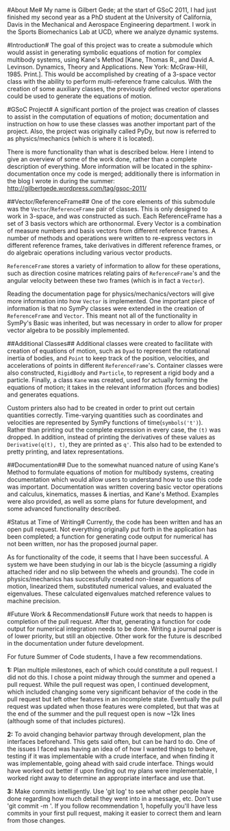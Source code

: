 #About Me#
My name is Gilbert Gede; at the start of GSoC 2011, I had just finished my second year as a PhD student at the University of California, Davis in the Mechanical and Aerospace Engineering department. I work in the Sports Biomechanics Lab at UCD, where we analyze dynamic systems.

#Introduction#
The goal of this project was to create a submodule which would assist in generating symbolic equations of motion for complex multibody systems, using Kane's Method [Kane, Thomas R., and David A. Levinson. Dynamics, Theory and Applications. New York: McGraw-Hill, 1985. Print.]. This would be accomplished by creating of a 3-space vector class with the ability to perform multi-reference frame calculus. With the creation of some auxiliary classes, the previously defined vector operations could be used to generate the equations of motion.

#GSoC Project#
A significant portion of the project was creation of classes to assist in the computation of equations of motion; documentation and instruction on how to use these classes was another important part of the project. Also, the project was originally called PyDy, but now is referred to as physics/mechanics (which is where it is located).

There is more functionality than what is described below. Here I intend to give an overview of some of the work done, rather than a complete description of everything. More information will be located in the sphinx-documentation once my code is merged; additionally there is information in the blog I wrote in during the summer: http://gilbertgede.wordpress.com/tag/gsoc-2011/

##Vector/ReferenceFrame##
One of the core elements of this submodule was the `Vector`/`ReferenceFrame` pair of classes. This is only designed to work in 3-space, and was constructed as such. Each ReferenceFrame has a set of 3 basis vectors which are orthonormal. Every Vector is a combination of measure numbers and basis vectors from different reference frames. A number of methods and operations were written to re-express vectors in different reference frames, take derivatives in different reference frames, or do algebraic operations including various vector products.

`ReferenceFrame` stores a variety of information to allow for these operations, such as direction cosine matrices relating pairs of `ReferenceFrame`'s and the angular velocity between these two frames (which is in fact a `Vector`).

Reading the documentation page for physics/mechanics/vectors will give more information into how `Vector` is implemented. One important piece of information is that no SymPy classes were extended in the creation of `ReferenceFrame` and `Vector`. This meant not all of the functionality in SymPy's Basic was inherited, but was necessary in order to allow for proper vector algebra to be possibly implemented.

##Additional Classes##
Additional classes were created to facilitate with creation of equations of motion, such as `Dyad` to represent the rotational inertia of bodies, and `Point` to keep track of the position, velocities, and accelerations of points in different `ReferenceFrame`'s. Container classes were also constructed, `RigidBody` and `Particle`, to represent a rigid body and a particle. Finally, a class `Kane` was created, used for actually forming the equations of motion; it takes in the relevant information (forces and bodies) and generates equations.

Custom printers also had to be created in order to print out certain quantities correctly. Time-varying quantities such as coordinates and velocities are represented by SymPy functions of time(`symbols('t')`). Rather than printing out the complete expression in every case, the `(t)` was dropped. In addition, instead of printing the derivatives of these values as `Derivative(q(t), t)`, they are printed as `q'`. This also had to be extended to pretty printing, and latex representations.

##Documentation##
Due to the somewhat nuanced nature of using Kane's Method to formulate equations of motion for multibody systems, creating documentation which would allow users to understand how to use this code was important. Documentation was written covering basic vector operations and calculus, kinematics, masses & inertias, and Kane's Method. Examples were also provided, as well as some plans for future development, and some advanced functionality described.

#Status at Time of Writing#
Currently, the code has been written and has an open pull request. Not everything originally put forth in the application has been completed; a function for generating code output for numerical has not been written, nor has the proposed journal paper.

As for functionality of the code, it seems that I have been successful. A system we have been studying in our lab is the bicycle (assuming a rigidly attached rider and no slip between the wheels and grounds). The code in physics/mechanics has successfully created non-linear equations of motion, linearized them, substituted numerical values, and evaluated the eigenvalues. These calculated eigenvalues matched reference values to machine precision.

#Future Work & Recommendations#
Future work that needs to happen is completion of the pull request. After that, generating a function for code output for numerical integration needs to be done. Writing a journal paper is of lower priority, but still an objective. Other work for the future is described in the documentation under future development.

For future Summer of Code students, I have a few recommendations.

**1:** Plan multiple milestones, each of which could constitute a pull request. I did not do this. I chose a point midway through the summer and opened a pull request. While the pull request was open, I continued development, which included changing some very significant behavior of the code in the pull request but left other features in an incomplete state. Eventually the pull request was updated when those features were completed, but that was at the end of the summer and the pull request open is now ~12k lines (although some of that includes pictures).

**2:** To avoid changing behavior partway through development, plan the interfaces beforehand. This gets said often, but can be hard to do. One of the issues I faced was having an idea of of how I wanted things to behave, testing if it was implementable with a crude interface, and when finding it was implementable, going ahead with said crude interface. Things would have worked out better if upon finding out my plans were implementable, I worked right away to determine an appropriate interface and use that.

**3:** Make commits intelligently. Use 'git log' to see what other people have done regarding how much detail they went into in a message, etc. Don't use 'git commit -m <stuff about your commit>'. If you follow recommendation 1, hopefully you'll have less commits in your first pull request, making it easier to correct them and learn from those changes.